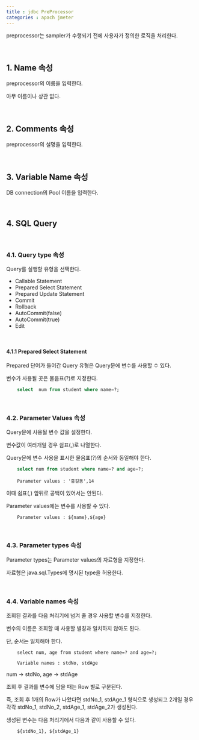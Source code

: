 ```yaml
---
title : jdbc PreProcessor
categories : apach jmeter
---
```


preprocessor는 sampler가 수행되기 전에 사용자가 정의한 로직을 처리한다.

<br>

## 1. Name 속성

preprocessor의 이름을 입력한다. 

아무 이름이나 상관 없다. 

<br>

## 2. Comments 속성

preprocessor의 설명을 입력한다. 

<br>

## 3. Variable Name 속성

DB connection의 Pool 이름을 입력한다.

<br>

## 4. SQL Query

<br>

### 4.1. Query type 속성

Query를 실행할 유형을 선택한다. 

- Callable Statement
- Prepared Select Statement
- Prepared Update Statement
- Commit
- Rollback
- AutoCommit(false)
- AutoCommit(true)
- Edit

<br>

#### 4.1.1 Prepared Select Statement

Prepared 단어가 들어간 Query 유형은 Query문에 변수를 사용할 수 있다. 

변수가 사용될 곳은 물음표(?)로 지정한다.

~~~sql
	select  num from student where name=?;
~~~

<br>

### 4.2. Parameter Values 속성

Query문에 사용될 변수 값을 설정한다. 

변수값이 여러개일 경우 쉼표(,)로 나열한다.

Query문에 변수 사용을 표시한 물음표(?)의 순서와 동일해야 한다. 

~~~sql
	select num from student where name=? and age=?;
~~~

~~~
	Parameter values : '홍길동',14 
~~~

이때 쉼표(,) 앞뒤로 공백이 있어서는 안된다.

Parameter values에는 변수를 사용할 수 있다. 

~~~
	Parameter values : ${name},${age} 
~~~

<br>

### 4.3. Parameter types 속성

Parameter types는 Parameter values의 자료형을 지정한다. 

자료형은 java.sql.Types에 명시된 type을 허용한다.

<br>

### 4.4. Variable names 속성

조회된 결과를 다음 처리기에 넘겨 줄 경우 사용할 변수를 지정한다. 

변수의 이름은 조회할 때 사용할 별칭과 일치하지 않아도 된다. 

단, 순서는 일치해야 한다.

~~~ 
	select num, age from student where name=? and age=?;
~~~

~~~
	Variable names : stdNo, stdAge
~~~

num -> stdNo, age -> stdAge

조회 후 결과를 변수에 담을 때는 Row 별로 구분된다.  

즉, 조회 후 1개의 Row가 나왔다면 stdNo_1, stdAge_1 형식으로 생성되고 2개일 경우 각각 stdNo_1, stdNo_2, stdAge_1, stdAge_2가 생성된다. 

생성된 변수는 다음 처리기에서 다음과 같이 사용할 수 있다. 

~~~
	${stdNo_1}, ${stdAge_1} 
~~~

